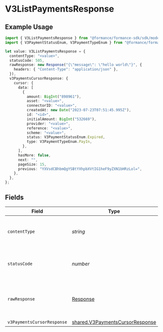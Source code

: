 # V3ListPaymentsResponse

## Example Usage

```typescript
import { V3ListPaymentsResponse } from "@formance/formance-sdk/sdk/models/operations";
import { V3PaymentStatusEnum, V3PaymentTypeEnum } from "@formance/formance-sdk/sdk/models/shared";

let value: V3ListPaymentsResponse = {
  contentType: "<value>",
  statusCode: 505,
  rawResponse: new Response("{\"message\": \"hello world\"}", {
    headers: { "Content-Type": "application/json" },
  }),
  v3PaymentsCursorResponse: {
    cursor: {
      data: [
        {
          amount: BigInt("898961"),
          asset: "<value>",
          connectorID: "<value>",
          createdAt: new Date("2023-07-23T07:51:45.995Z"),
          id: "<id>",
          initialAmount: BigInt("532669"),
          provider: "<value>",
          reference: "<value>",
          scheme: "<value>",
          status: V3PaymentStatusEnum.Expired,
          type: V3PaymentTypeEnum.PayIn,
        },
      ],
      hasMore: false,
      next: "",
      pageSize: 15,
      previous: "YXVsdCBhbmQgYSBtYXhpbXVtIG1heF9yZXN1bHRzLol=",
    },
  },
};
```

## Fields

| Field                                                                                     | Type                                                                                      | Required                                                                                  | Description                                                                               |
| ----------------------------------------------------------------------------------------- | ----------------------------------------------------------------------------------------- | ----------------------------------------------------------------------------------------- | ----------------------------------------------------------------------------------------- |
| `contentType`                                                                             | *string*                                                                                  | :heavy_check_mark:                                                                        | HTTP response content type for this operation                                             |
| `statusCode`                                                                              | *number*                                                                                  | :heavy_check_mark:                                                                        | HTTP response status code for this operation                                              |
| `rawResponse`                                                                             | [Response](https://developer.mozilla.org/en-US/docs/Web/API/Response)                     | :heavy_check_mark:                                                                        | Raw HTTP response; suitable for custom response parsing                                   |
| `v3PaymentsCursorResponse`                                                                | [shared.V3PaymentsCursorResponse](../../../sdk/models/shared/v3paymentscursorresponse.md) | :heavy_minus_sign:                                                                        | OK                                                                                        |